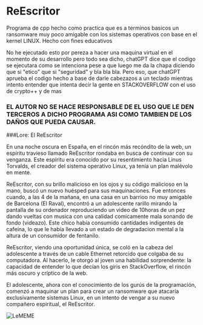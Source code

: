# ReEscritor
Programa de cpp hecho como practica que es a terminos basicos un ransomware muy poco amigable con los sistemas operativos con base en el kernel LINUX. Hecho con fines educativos

No he ejecutado esto por pereza a hacer una maquina virtual en el momento de su desarrollo pero todo sea dicho, chatGPT dice que el codigo se ejecutara como se intenciona pese a que luego me da la chapa diciendo que si "etico" que si "seguridad" y bla bla bla. Pero eso, que chatGPT aprueba el codigo hecho a base de darle cabezazos a un teclado mientras intento entender que intenta decir la gente en STACKOVERFLOW con el uso de crypto++ y de mas

### EL AUTOR NO SE HACE RESPONSABLE DE EL USO QUE LE DEN TERCEROS A DICHO PROGRAMA ASI COMO TAMBIEN DE LOS DAÑOS QUE PUEDA CAUSAR.

###Lore: El ReEscritor


En una noche oscura en España, en el rincón más recóndito de la web, un espíritu travieso llamado ReEscritor rondaba en busca de continuar con su venganza. Este espíritu era conocido por su resentimiento hacia Linus Torvalds, el creador del sistema operativo Linux, ya tenía un plan malévolo en mente.

ReEscritor, con su brillo malicioso en los ojos y su código malicioso en la mano, buscó un nuevo huésped para sus maquinaciones. Fue entonces cuando, a las 4 de la mañana, en una casa en un barrioo no muy amigable de Barcelona (El Raval), encontró a un adolescente rarillo mirando la pantalla de su ordenador reproduciendo un video de 10horas de un pez dando vueltas con musica con una calidad comicamente mala sonando de fondo (videazo). Este chico había consumido cantidades indigentes de cafeína, lo que le había llevado a un estado de degradacion mental a la altura de un consumidor de fentanilo.

ReEscritor, viendo una oportunidad única, se coló en la cabeza del adolescente a través de un cable Ethernet retorcido que colgaba de su computadora. Al hacerlo, le otorgó al joven una habilidad sorprendente: la capacidad de entender lo que decían los giris en StackOverflow, el rincón más oscuro y críptico de la web.

El adolescente, ahora con el conocimiento de los gurús de la programación, comenzó a maquinar un plan para crear un ransomware que atacaría exclusivamente sistemas Linux, en un intento de vengar a su nuevo compañero espiritual, el ReEscritor.




![LeMEME](https://github.com/Zer0plusOne/ReEscritor/assets/82466341/ed0a4dbf-fc29-4815-bfaf-a744992ab01c)
